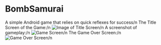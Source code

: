 # BombSamurai
A simple Android game that relies on quick reflexes for success/n
The Title Screen of the Game:/n
![Image of Title Screen](https://imgur.com/7qhO96e.jpg?1)/n
A screenshot of gameplay:/n
![Game Screen](https://i.imgur.com/40yLwNn.jpg?1)/n
The Game Over Screen:/n
![Game Over Screen](https://i.imgur.com/w2cgrdV.jpg?1)/n
